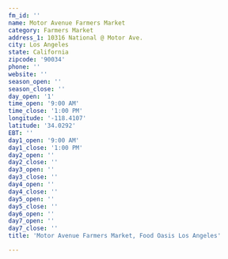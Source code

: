 ```yaml
---
fm_id: ''
name: Motor Avenue Farmers Market
category: Farmers Market
address_1: 10316 National @ Motor Ave.
city: Los Angeles
state: California
zipcode: '90034'
phone: ''
website: ''
season_open: ''
season_close: ''
day_open: '1'
time_open: '9:00 AM'
time_close: '1:00 PM'
longitude: '-118.4107'
latitude: '34.0292'
EBT: ''
day1_open: '9:00 AM'
day1_close: '1:00 PM'
day2_open: ''
day2_close: ''
day3_open: ''
day3_close: ''
day4_open: ''
day4_close: ''
day5_open: ''
day5_close: ''
day6_open: ''
day7_open: ''
day7_close: ''
title: 'Motor Avenue Farmers Market, Food Oasis Los Angeles'

---
```

